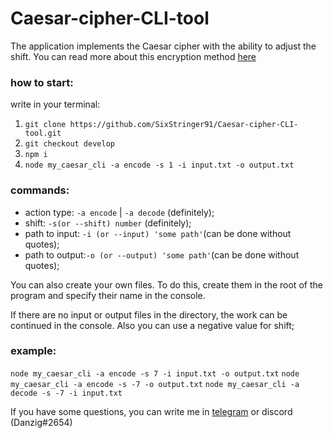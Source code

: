 # Caesar-cipher-CLI-tool
The application implements the Caesar cipher with the ability to adjust the shift.
You can read more about this encryption method [here](https://en.wikipedia.org/wiki/Caesar_cipher)

### how to start: 
write in your terminal:
1. ```git clone https://github.com/SixStringer91/Caesar-cipher-CLI-tool.git```
2. ```git checkout develop```
3. ```npm i```
4. ```node my_caesar_cli -a encode -s 1 -i input.txt -o output.txt```
### commands: 
* action type: ```-a encode``` | ```-a decode``` (definitely);
* shift: ```-s(or --shift) number``` (definitely);
* path to input: ```-i (or --input) 'some path'```(can be done without quotes);
* path to output:```-o (or --output) 'some path'```(can be done without quotes);


You can also create your own files. To do this, create them in the root of the program and specify their name in the console.  

If there are no input or output files in the directory, the work can be continued in the console. Also you can use a negative value for shift;


### example:
```node my_caesar_cli -a encode -s 7 -i input.txt -o output.txt```
```node my_caesar_cli -a encode -s -7 -o output.txt```
```node my_caesar_cli -a decode -s -7 -i input.txt```

If you have some questions, you can write me in [telegram](https://t.me/SixStringer436) or discord (Danzig#2654)



